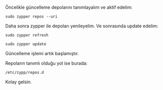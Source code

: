 <!--
.. title: OpenSUSE Güncellemesini Zypper İle Yapma
.. slug: opensuse-guncellemesini-zypper-ile-yapma
.. date: 2015-11-28
.. tags: linux, opensuse
.. category: Linux, OpenSUSE
.. description: OpenSUSE Güncellemesini Zypper İle Yapma
.. type: text
-->

Öncelikle güncelleme depolarını tanımlayalım ve aktif edelim:

`sudo zypper repos --uri`

Daha sonra zypper ile depoları yenileyelim. Ve sonrasında update edelim:

    sudo zypper refresh

    sudo zypper update

Güncelleme işlemi artık başlamıştır.

Repoların tanımlı olduğu yol ise burada:

`/etc/zypp/repos.d`

Kolay gelsin.
